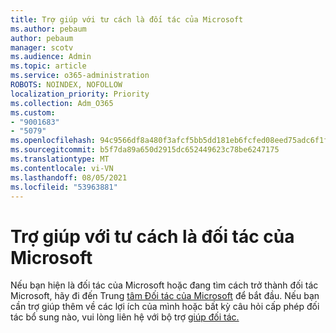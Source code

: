 ```yaml
---
title: Trợ giúp với tư cách là đối tác của Microsoft
ms.author: pebaum
author: pebaum
manager: scotv
ms.audience: Admin
ms.topic: article
ms.service: o365-administration
ROBOTS: NOINDEX, NOFOLLOW
localization_priority: Priority
ms.collection: Adm_O365
ms.custom:
- "9001683"
- "5079"
ms.openlocfilehash: 94c9566df8a480f3afcf5bb5dd181eb6fcfed08eed75adc6f1f06c9df26c4cf8
ms.sourcegitcommit: b5f7da89a650d2915dc652449623c78be6247175
ms.translationtype: MT
ms.contentlocale: vi-VN
ms.lasthandoff: 08/05/2021
ms.locfileid: "53963881"
---
```

# <a name="help-as-a-microsoft-partner"></a>Trợ giúp với tư cách là đối tác của Microsoft

Nếu bạn hiện là đối tác của Microsoft hoặc đang tìm cách trở thành đối tác Microsoft, hãy đi đến Trung [tâm Đối tác của Microsoft](https://support.microsoft.com/help/4499930/partner-center-overview) để bắt đầu. Nếu bạn cần trợ giúp thêm về các lợi ích của mình hoặc bất kỳ câu hỏi cấp phép đối tác bổ sung nào, vui lòng liên hệ với bộ trợ [giúp đối tác.](https://aka.ms/partnersupport)
